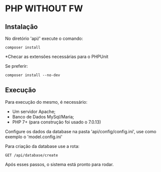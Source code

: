 # PHP WITHOUT FW

## Instalação

No diretório 'api/' execute o comando:

    composer install
    
*Checar as extensões necessárias para o PHPUnit
    
Se preferir:

    composer install --no-dev
    
## Execução

Para execução do mesmo, é necessário:
- Um servidor Apache;
- Banco de Dados MySql/Maria;
- PHP 7+ (para construção foi usado o 7.0.13)

Configure os dados da database na pasta 'api/config/config.ini', use como exemplo o 'model.config.ini'

Para criação da database use a rota:

    GET /api/database/create

Após esses passos, o sistema está pronto para rodar.
    
    
